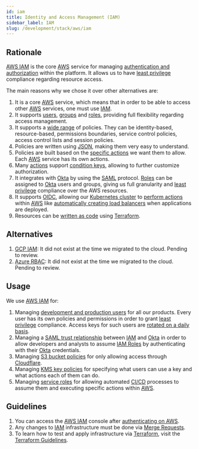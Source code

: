 ```yaml
---
id: iam
title: Identity and Access Management (IAM)
sidebar_label: IAM
slug: /development/stack/aws/iam
---
```


## Rationale

[AWS IAM][IAM] is the core [AWS][AWS] service
for managing
[authentication and authorization](https://securityboulevard.com/2020/06/authentication-vs-authorization-defined-whats-the-difference-infographic/)
within the platform.
It allows us to have
[least privilege][LEAST-PRIVILEGE]
compliance regarding
resource access.

The main reasons why we chose it
over other alternatives are:

1. It is a core [AWS][AWS]
    service,
    which means that in order to be able to
    access other [AWS][AWS] services,
    one must use [IAM][IAM].
1. It supports
    [users](https://docs.aws.amazon.com/IAM/latest/UserGuide/id_users.html),
    [groups](https://docs.aws.amazon.com/IAM/latest/UserGuide/id_groups.html)
    and
    [roles](https://docs.aws.amazon.com/IAM/latest/UserGuide/id_roles.html),
    providing full flexibility regarding
    access management.
1. It supports a
    [wide range](https://docs.aws.amazon.com/IAM/latest/UserGuide/access_policies.html)
    of policies.
    They can be
    identity-based,
    resource-based,
    permissions boundaries,
    service control policies,
    access control lists
    and session policies.
1. Policies are written using
    [JSON](https://www.json.org/json-en.html),
    making them very easy to understand.
1. Policies are built based on the
    [specific actions](https://docs.aws.amazon.com/service-authorization/latest/reference/reference_policies_actions-resources-contextkeys.html)
    we want them to allow.
    Each [AWS][AWS] service
    has its own actions.
1. Many
    [actions](https://docs.aws.amazon.com/service-authorization/latest/reference/reference_policies_actions-resources-contextkeys.html)
    support
    [condition keys](https://docs.aws.amazon.com/en_cn/IAM/latest/UserGuide/reference_policies_iam-condition-keys.html),
    allowing to further customize
    authorization.
1. It integrates with [Okta][OKTA]
    by using the
    [SAML](https://en.wikipedia.org/wiki/Security_Assertion_Markup_Language)
    protocol.
    [Roles](https://docs.aws.amazon.com/IAM/latest/UserGuide/id_roles.html)
    can be assigned to
    [Okta][OKTA]
    users and groups,
    giving us full granularity and
    [least privilege][LEAST-PRIVILEGE]
    compliance over
    the AWS resources.
1. It supports [OIDC](https://docs.aws.amazon.com/IAM/latest/UserGuide/id_roles_providers_create_oidc.html),
    allowing our [Kubernetes cluster](/development/stack/kubernetes/)
    to [perform actions](https://gitlab.com/fluidattacks/product/-/blob/086a0ace31819d4db76113a20f029c991d8375ce/makes/applications/makes/k8s/src/terraform/autoscaler.tf#L52)
    within [AWS][AWS] like
    [automatically creating load balancers](https://github.com/kubernetes-sigs/aws-load-balancer-controller)
    when applications are deployed.
1. Resources can be
    [written as code](https://registry.terraform.io/providers/hashicorp/aws/latest/docs)
    using
    [Terraform](/development/stack/terraform/).

## Alternatives

1. [GCP IAM](https://cloud.google.com/iam):
    It did not exist at the time we migrated to the cloud.
    Pending to review.
1. [Azure RBAC](https://docs.microsoft.com/en-us/azure/role-based-access-control/):
    It did not exist at the time we migrated to the cloud.
    Pending to review.

## Usage

We use [AWS IAM][IAM] for:

1. Managing
    [development and production users](https://gitlab.com/fluidattacks/product/-/tree/9ef43c3585a0871299117178d7fb4dceb129854b/makes/applications/makes/users)
    for all our products.
    Every user has its own policies and permissions
    in order to grant [least privilege][LEAST-PRIVILEGE] compliance.
    Access keys for such users are
    [rotated on a daily basis](https://gitlab.com/fluidattacks/product/-/blob/017612ea61db1e2be1229a20e97d701be9b3894c/makes/applications/makes/users/integrates/rotate/even/default.nix).
1. Managing a
    [SAML trust relationship](https://gitlab.com/fluidattacks/product/-/blob/9ef43c3585a0871299117178d7fb4dceb129854b/makes/applications/makes/okta/src/terraform/aws-saml.tf)
    between [IAM][IAM] and [Okta][OKTA]
    in order to allow developers and analysts to assume
    [IAM Roles](https://gitlab.com/fluidattacks/product/-/blob/9ef43c3585a0871299117178d7fb4dceb129854b/makes/applications/makes/okta/src/terraform/aws-roles.tf)
    by authenticating with their [Okta][OKTA]
    credentials.
1. Managing
    [S3 bucket policies](https://gitlab.com/fluidattacks/product/-/blob/9ef43c3585a0871299117178d7fb4dceb129854b/airs/deploy/production/terraform/bucket.tf#L25)
    for only allowing access through
    [Cloudflare](/development/stack/cloudflare).
1. Managing
    [KMS key policies](https://gitlab.com/fluidattacks/product/-/blob/9ef43c3585a0871299117178d7fb4dceb129854b/airs/deploy/secret-management/terraform/key-prod.tf#L1)
    for specifying what users can use a key
    and what actions each of them can do.
1. Managing
    [service roles](https://gitlab.com/fluidattacks/product/-/blob/9ef43c3585a0871299117178d7fb4dceb129854b/makes/applications/makes/compute/src/terraform/aws_batch.tf#L59)
    for allowing automated
    [CI/CD](/development/stack/gitlab-ci) processes
    to assume them and executing
    specific actions within [AWS][AWS].

## Guidelines

1. You can access the
    [AWS IAM][IAM] console
    after [authenticating on AWS](/development/stack/aws#guidelines).
1. Any changes to
    [IAM][IAM]
    infrastructure must be done via
    [Merge Requests](https://docs.gitlab.com/ee/user/project/merge_requests/).
1. To learn how to test and apply infrastructure via
    [Terraform](/development/stack/terraform),
    visit the
    [Terraform Guidelines](/development/stack/terraform#guidelines).

[AWS]: /development/stack/aws/
[IAM]: https://aws.amazon.com/iam/
[LEAST-PRIVILEGE]: /criteria/requirements/186
[OKTA]: /development/stack/okta

